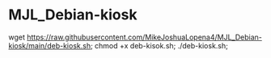 # MJL_Debian-kiosk

wget https://raw.githubusercontent.com/MikeJoshuaLopena4/MJL_Debian-kiosk/main/deb-kiosk.sh;
chmod +x deb-kisok.sh;
./deb-kiosk.sh;
